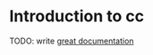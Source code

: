 # Introduction to cc

TODO: write [great documentation](http://jacobian.org/writing/great-documentation/what-to-write/)
